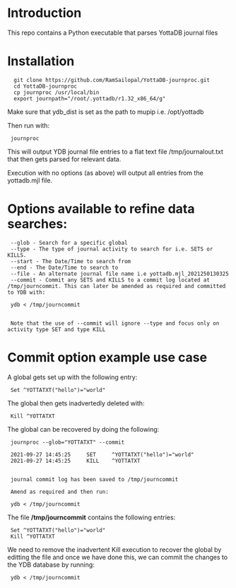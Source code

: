 # Introduction

This repo contains a Python executable that parses YottaDB journal files

# Installation

      git clone https://github.com/RamSailopal/YottaDB-journproc.git
      cd YottaDB-journproc
      cp journproc /usr/local/bin
      export journpath="/root/.yottadb/r1.32_x86_64/g"

Make sure that ydb_dist is set as the path to mupip i.e. /opt/yottadb

Then run with:

     journproc

This will output YDB journal file entries to a flat text file /tmp/journalout.txt that then gets parsed for relevant data.

Execution with no options (as above) will output all entries from the yottadb.mjl file.
      
# Options available to refine data searches:

     --glob - Search for a specific global
     --type - The type of journal activity to search for i.e. SETS or KILLS.
     --start - The Date/Time to search from
     --end - The Date/Time to search to
     --file - An alternate journal file name i.e yottadb.mjl_2021250130325
     --commit - Commit any SETS and KILLS to a commit log located at /tmp/journcommit. This can later be amended as required and committed to YDB with:

     ydb < /tmp/journcommit


     Note that the use of --commit will ignore --type and focus only on activity type SET and type KILL
     
# Commit option example use case

A global gets set up with the following entry:

     Set ^YOTTATXT("hello")="world"

The global then gets inadvertedly deleted with:

     Kill ^YOTTATXT
     
The global can be recovered by doing the following:

     journproc --glob="YOTTATXT" --commit
  
     2021-09-27 14:45:25     SET     ^YOTTATXT("hello")="world"
     2021-09-27 14:45:25     KILL    ^YOTTATXT
 

     journal commit log has been saved to /tmp/journcommit

     Amend as required and then run:

     ydb < /tmp/journcommit
     
 The file **/tmp/journcommit** contains the following entries:
 
     Set ^YOTTATXT("hello")="world"
     Kill ^YOTTATXT
     
We need to remove the inadvertent Kill execution to recover the global by editting the file and once we have done this, we can commit the changes to the YDB database by running:

     ydb < /tmp/journcommit

     
    
     

     
